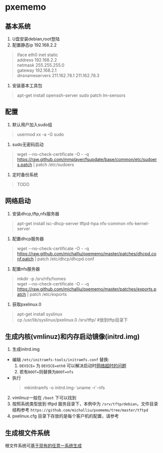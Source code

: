 pxememo
=======

基本系统
----
1. U盘安装debian,root登陆
1. 配置静态ip 192.168.2.2
> iface eth0 inet static  
        address 192.168.2.2  
        netmask 255.255.255.0  
        gateway 192.168.2.1  
        dnsnameservers 211.162.78.1 211.162.78.3
        
1. 安装基本工具包
> apt-get install openssh-server sudo patch lm-sensors

配置
----
1. 默认用户加入sudo组
> usermod xx -a -G sudo

1. sudo无密码启动
> wget --no-check-certificate -O - -q https://raw.github.com/mmplayer/fsupdate/base/common/etc/sudoers.patch | patch /etc/sudoers

1. 定时备份系统
> TODO

网络启动
----
1. 安装dhcp,tftp,nfs服务器
>  apt-get install isc-dhcp-server tftpd-hpa nfs-common nfs-kernel-server

1. 配置dhcp服务器
> wget --no-check-certificate -O - -q https://raw.github.com/michalliu/pxememo/master/patches/dhcpd.conf.patch | patch /etc/dhcp/dhcpd.conf

1. 配置nfs服务器
> mkdir -p /srv/nfs/homes  
> wget --no-check-certificate -O - -q https://raw.github.com/michalliu/pxememo/master/patches/exports.patch | patch /etc/exports

1. 获取pxelinux.0
> apt-get install syslinux  
  cp /usr/lib/syslinux/pxelinux.0 /srv/tftp/ #放到tftp目录下

生成内核(vmlinuz)和内存启动镜像(initrd.img)
----
1. 生成initrd.img
  * 编辑 `/etc/initramfs-tools/initramfs.conf` 替换:
    1. `DEVICE=` 为 `DEVICE=eth0` 可以解决启动时[网络超时的问题](http://askubuntu.com/questions/330832/ubuntu-12-04-pxe-boot-fail-with-message-ip-config-no-response-after-secs)
    1. 若有`BOOT=`则替换为`BOOT=nfs`
  * 执行
    > mkinitramfs -o initrd.img-\`uname -r\`-nfs
2. vimlinuz一般在 `/boot` 下可以找到
3. 按照系统类型放到 tftpd 服务目录下，本例中为 `/srv/tftp/debian`，文件目录结构参考 `https://github.com/michalliu/pxememo/tree/master/tftpd`
4. pxelinux.cfg 目录下存放的是每个客户机的配置，请参考

生成根文件系统
----
根文件系统可[基于现有的任意一系统生成](/fsbootstrap)
